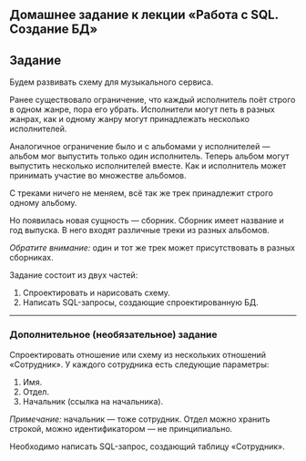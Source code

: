 ## Домашнее задание к лекции «Работа с SQL. Создание БД»

## Задание

Будем развивать схему для музыкального сервиса.

Ранее существовало ограничение, что каждый исполнитель поёт строго в одном жанре, пора его убрать. Исполнители могут петь в разных жанрах, как и одному жанру могут принадлежать несколько исполнителей.

Аналогичное ограничение было и с альбомами у исполнителей — альбом мог выпустить только один исполнитель. Теперь альбом могут выпустить несколько исполнителей вместе. Как и исполнитель может принимать участие во множестве альбомов.

С треками ничего не меняем, всё так же трек принадлежит строго одному альбому.

Но появилась новая сущность — сборник. Сборник имеет название и год выпуска. В него входят различные треки из разных альбомов.

*Обратите внимание:* один и тот же трек может присутствовать в разных сборниках.

Задание состоит из двух частей:
1. Спроектировать и нарисовать схему.
2. Написать SQL-запросы, создающие спроектированную БД. 

___
### Дополнительное (необязательное) задание
Спроектировать отношение или схему из нескольких отношений «Сотрудник». У каждого сотрудника есть следующие параметры:

1. Имя.
2. Отдел.
3. Начальник (ссылка на начальника).

*Примечание:* начальник — тоже сотрудник. Отдел можно хранить строкой, можно идентификатором — не принципиально.

Необходимо написать SQL-запрос, создающий таблицу «Сотрудник».